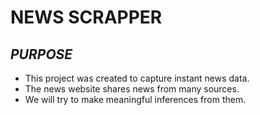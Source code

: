 # NEWS SCRAPPER
## _PURPOSE_



- This project was created to capture instant news data.
- The news website shares news from many sources. 
- We will try to make meaningful inferences from them.
